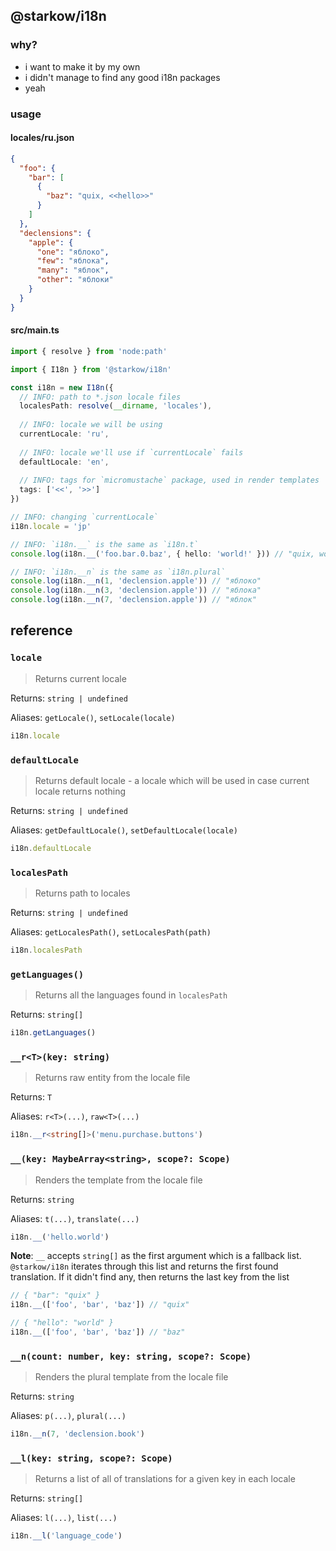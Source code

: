 ## @starkow/i18n

### why?

- i want to make it by my own
- i didn't manage to find any good i18n packages
- yeah

### usage

#### locales/ru.json

```json
{
  "foo": {
    "bar": [
      {
        "baz": "quix, <<hello>>"
      }
    ]
  },
  "declensions": {
    "apple": {
      "one": "яблоко",
      "few": "яблока",
      "many": "яблок",
      "other": "яблоки"
    }
  }
}
```

#### src/main.ts

```ts
import { resolve } from 'node:path'

import { I18n } from '@starkow/i18n'

const i18n = new I18n({
  // INFO: path to *.json locale files
  localesPath: resolve(__dirname, 'locales'),
  
  // INFO: locale we will be using
  currentLocale: 'ru',
  
  // INFO: locale we'll use if `currentLocale` fails
  defaultLocale: 'en',
  
  // INFO: tags for `micromustache` package, used in render templates
  tags: ['<<', '>>']
})

// INFO: changing `currentLocale`
i18n.locale = 'jp'

// INFO: `i18n.__` is the same as `i18n.t`
console.log(i18n.__('foo.bar.0.baz', { hello: 'world!' })) // "quix, world!", "<<hello>>" was replaced by "world!" 

// INFO: `i18n.__n` is the same as `i18n.plural`
console.log(i18n.__n(1, 'declension.apple')) // "яблоко"
console.log(i18n.__n(3, 'declension.apple')) // "яблока"
console.log(i18n.__n(7, 'declension.apple')) // "яблок"
```

## reference

### `locale`

> Returns current locale

Returns: `string | undefined`

Aliases: `getLocale()`, `setLocale(locale)`

```js
i18n.locale
```

### `defaultLocale`

> Returns default locale - a locale which will be used in case current locale returns nothing

Returns: `string | undefined`

Aliases: `getDefaultLocale()`, `setDefaultLocale(locale)`

```js
i18n.defaultLocale
```

### `localesPath`

> Returns path to locales

Returns: `string | undefined`

Aliases: `getLocalesPath()`, `setLocalesPath(path)`

```js
i18n.localesPath
```

### `getLanguages()`

> Returns all the languages found in `localesPath`

Returns: `string[]`

```ts
i18n.getLanguages()
```

### `__r<T>(key: string)`

> Returns raw entity from the locale file

Returns: `T`

Aliases: `r<T>(...)`, `raw<T>(...)`

```ts
i18n.__r<string[]>('menu.purchase.buttons')
```

### `__(key: MaybeArray<string>, scope?: Scope)`

> Renders the template from the locale file

Returns: `string`

Aliases: `t(...)`, `translate(...)`

```ts
i18n.__('hello.world')
```

**Note**: `__` accepts `string[]` as the first argument which is a fallback list.
`@starkow/i18n` iterates through this list and returns the first found translation.
If it didn't find any, then returns the last key from the list

```ts
// { "bar": "quix" }
i18n.__(['foo', 'bar', 'baz']) // "quix"
```

```ts
// { "hello": "world" }
i18n.__(['foo', 'bar', 'baz']) // "baz"
```

### `__n(count: number, key: string, scope?: Scope)`

> Renders the plural template from the locale file

Returns: `string`

Aliases: `p(...)`, `plural(...)`

```ts
i18n.__n(7, 'declension.book')
```

### `__l(key: string, scope?: Scope)`

> Returns a list of all of translations for a given key in each locale

Returns: `string[]`

Aliases: `l(...)`, `list(...)`

```ts
i18n.__l('language_code')
```